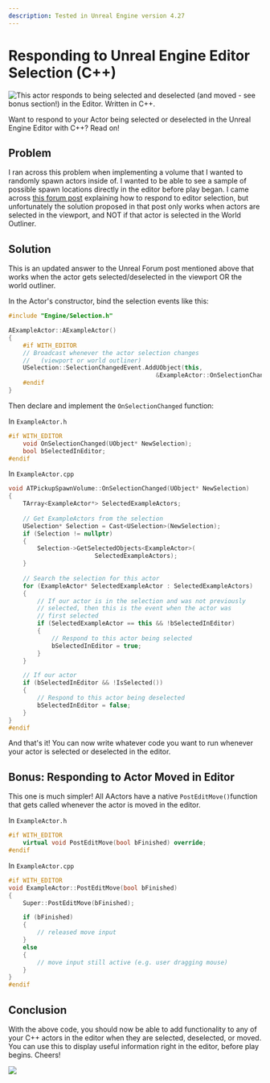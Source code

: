 ```yaml
---
description: Tested in Unreal Engine version 4.27
---
```


# Responding to Unreal Engine Editor Selection (C++)

![This actor responds to being selected and deselected (and moved - see bonus section!) in the Editor. Written in C++. ](../.gitbook/assets/d761e5df55131c7b58888dd5efa272f5.gif)

Want to respond to your Actor being selected or deselected in the Unreal Engine Editor with C++? Read on!

## Problem

I ran across this problem when implementing a volume that I wanted to randomly spawn actors inside of. I wanted to be able to see a sample of possible spawn locations directly in the editor before play began. I came across [this forum post](https://forums.unrealengine.com/t/event-when-actor-selected-in-editor/358904/3) explaining how to respond to editor selection, but unfortunately the solution proposed in that post only works when actors are selected in the viewport, and NOT if that actor is selected in the World Outliner.

## Solution

This is an updated answer to the Unreal Forum post mentioned above that works when the actor gets selected/deselected in the viewport OR the world outliner.

In the Actor's constructor, bind the selection events like this:

```cpp
#include "Engine/Selection.h"

AExampleActor::AExampleActor()
{
    #if WITH_EDITOR
    // Broadcast whenever the actor selection changes
    //   (viewport or world outliner)
    USelection::SelectionChangedEvent.AddUObject(this, 
                                         &ExampleActor::OnSelectionChanged);
    #endif
}
```

Then declare and implement the `OnSelectionChanged` function:

In `ExampleActor.h`

```cpp
#if WITH_EDITOR
    void OnSelectionChanged(UObject* NewSelection);
    bool bSelectedInEditor;
#endif
```

In `ExampleActor.cpp`

```cpp
void ATPickupSpawnVolume::OnSelectionChanged(UObject* NewSelection)
{
	TArray<ExampleActor*> SelectedExampleActors;
	
	// Get ExampleActors from the selection
	USelection* Selection = Cast<USelection>(NewSelection);
	if (Selection != nullptr)
	{
		Selection->GetSelectedObjects<ExampleActor>(
						SelectedExampleActors);
	}
	
	// Search the selection for this actor
	for (ExampleActor* SelectedExampleActor : SelectedExampleActors)
	{
		// If our actor is in the selection and was not previously
		// selected, then this is the event when the actor was
		// first selected
		if (SelectedExampleActor == this && !bSelectedInEditor)
		{
			// Respond to this actor being selected
			bSelectedInEditor = true;
		}
	}

	// If our actor
	if (bSelectedInEditor && !IsSelected())
	{
		// Respond to this actor being deselected
		bSelectedInEditor = false;
	}
}
#endif
```

And that's it! You can now write whatever code you want to run whenever your actor is selected or deselected in the editor.

## Bonus: Responding to Actor Moved in Editor

This one is much simpler! All AActors have a native `PostEditMove()`function that gets called whenever the actor is moved in the editor.

In `ExampleActor.h`

```cpp
#if WITH_EDITOR
    virtual void PostEditMove(bool bFinished) override;
#endif
```

In `ExampleActor.cpp`

```cpp
#if WITH_EDITOR
void ExampleActor::PostEditMove(bool bFinished)
{
	Super::PostEditMove(bFinished);

	if (bFinished)
	{
		// released move input
	}
	else
	{
		// move input still active (e.g. user dragging mouse)
	}
}
#endif
```

## Conclusion

With the above code, you should now be able to add functionality to any of your C++ actors in the editor when they are selected, deselected, or moved. You can use this to display useful information right in the editor, before play begins. Cheers!

![](../.gitbook/assets/d761e5df55131c7b58888dd5efa272f5.gif)
